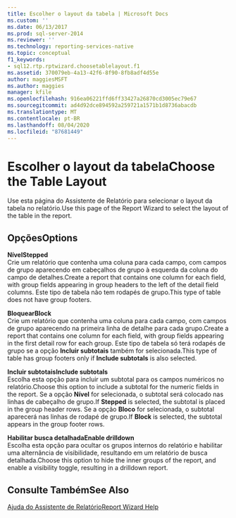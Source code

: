 ```yaml
---
title: Escolher o layout da tabela | Microsoft Docs
ms.custom: ''
ms.date: 06/13/2017
ms.prod: sql-server-2014
ms.reviewer: ''
ms.technology: reporting-services-native
ms.topic: conceptual
f1_keywords:
- sql12.rtp.rptwizard.choosetablelayout.f1
ms.assetid: 370079eb-4a13-42f6-8f90-8fb8adf4d55e
author: maggiesMSFT
ms.author: maggies
manager: kfile
ms.openlocfilehash: 916ea06221ffd6ff33427a26870cd3005ec79e67
ms.sourcegitcommit: ad4d92dce894592a259721a1571b1d8736abacdb
ms.translationtype: MT
ms.contentlocale: pt-BR
ms.lasthandoff: 08/04/2020
ms.locfileid: "87681449"
---
```

# <a name="choose-the-table-layout"></a><span data-ttu-id="8a838-102">Escolher o layout da tabela</span><span class="sxs-lookup"><span data-stu-id="8a838-102">Choose the Table Layout</span></span>
  <span data-ttu-id="8a838-103">Use esta página do Assistente de Relatório para selecionar o layout da tabela no relatório.</span><span class="sxs-lookup"><span data-stu-id="8a838-103">Use this page of the Report Wizard to select the layout of the table in the report.</span></span>  
  
## <a name="options"></a><span data-ttu-id="8a838-104">Opções</span><span class="sxs-lookup"><span data-stu-id="8a838-104">Options</span></span>  
 <span data-ttu-id="8a838-105">**Nível**</span><span class="sxs-lookup"><span data-stu-id="8a838-105">**Stepped**</span></span>  
 <span data-ttu-id="8a838-106">Crie um relatório que contenha uma coluna para cada campo, com campos de grupo aparecendo em cabeçalhos de grupo à esquerda da coluna do campo de detalhes.</span><span class="sxs-lookup"><span data-stu-id="8a838-106">Create a report that contains one column for each field, with group fields appearing in group headers to the left of the detail field columns.</span></span> <span data-ttu-id="8a838-107">Este tipo de tabela não tem rodapés de grupo.</span><span class="sxs-lookup"><span data-stu-id="8a838-107">This type of table does not have group footers.</span></span>  
  
 <span data-ttu-id="8a838-108">**Bloquear**</span><span class="sxs-lookup"><span data-stu-id="8a838-108">**Block**</span></span>  
 <span data-ttu-id="8a838-109">Crie um relatório que contenha uma coluna para cada campo, com campos de grupo aparecendo na primeira linha de detalhe para cada grupo.</span><span class="sxs-lookup"><span data-stu-id="8a838-109">Create a report that contains one column for each field, with group fields appearing in the first detail row for each group.</span></span> <span data-ttu-id="8a838-110">Este tipo de tabela só terá rodapés de grupo se a opção **Incluir subtotais** também for selecionada.</span><span class="sxs-lookup"><span data-stu-id="8a838-110">This type of table has group footers only if **Include subtotals** is also selected.</span></span>  
  
 <span data-ttu-id="8a838-111">**Incluir subtotais**</span><span class="sxs-lookup"><span data-stu-id="8a838-111">**Include subtotals**</span></span>  
 <span data-ttu-id="8a838-112">Escolha esta opção para incluir um subtotal para os campos numéricos no relatório.</span><span class="sxs-lookup"><span data-stu-id="8a838-112">Choose this option to include a subtotal for the numeric fields in the report.</span></span> <span data-ttu-id="8a838-113">Se a opção **Nível** for selecionada, o subtotal será colocado nas linhas de cabeçalho de grupo.</span><span class="sxs-lookup"><span data-stu-id="8a838-113">If **Stepped** is selected, the subtotal is placed in the group header rows.</span></span> <span data-ttu-id="8a838-114">Se a opção **Bloco** for selecionada, o subtotal aparecerá nas linhas de rodapé de grupo.</span><span class="sxs-lookup"><span data-stu-id="8a838-114">If **Block** is selected, the subtotal appears in the group footer rows.</span></span>  
  
 <span data-ttu-id="8a838-115">**Habilitar busca detalhada**</span><span class="sxs-lookup"><span data-stu-id="8a838-115">**Enable drilldown**</span></span>  
 <span data-ttu-id="8a838-116">Escolha esta opção para ocultar os grupos internos do relatório e habilitar uma alternância de visibilidade, resultando em um relatório de busca detalhada.</span><span class="sxs-lookup"><span data-stu-id="8a838-116">Choose this option to hide the inner groups of the report, and enable a visibility toggle, resulting in a drilldown report.</span></span>  
  
## <a name="see-also"></a><span data-ttu-id="8a838-117">Consulte Também</span><span class="sxs-lookup"><span data-stu-id="8a838-117">See Also</span></span>  
 [<span data-ttu-id="8a838-118">Ajuda do Assistente de Relatório</span><span class="sxs-lookup"><span data-stu-id="8a838-118">Report Wizard Help</span></span>](../../2014/reporting-services/report-wizard-help.md)  
  
  
